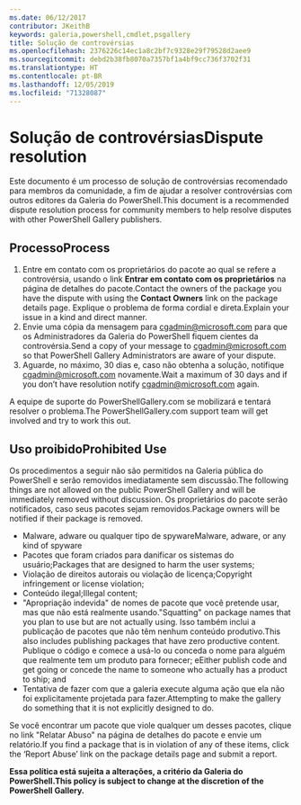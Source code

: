 ```yaml
---
ms.date: 06/12/2017
contributor: JKeithB
keywords: galeria,powershell,cmdlet,psgallery
title: Solução de controvérsias
ms.openlocfilehash: 2376226c14ec1a8c2bf7c9328e29f79528d2aee9
ms.sourcegitcommit: debd2b38fb8070a7357bf1a4bf9cc736f3702f31
ms.translationtype: HT
ms.contentlocale: pt-BR
ms.lasthandoff: 12/05/2019
ms.locfileid: "71328087"
---
```

# <a name="dispute-resolution"></a><span data-ttu-id="37aac-103">Solução de controvérsias</span><span class="sxs-lookup"><span data-stu-id="37aac-103">Dispute resolution</span></span>

<span data-ttu-id="37aac-104">Este documento é um processo de solução de controvérsias recomendado para membros da comunidade, a fim de ajudar a resolver controvérsias com outros editores da Galeria do PowerShell.</span><span class="sxs-lookup"><span data-stu-id="37aac-104">This document is a recommended dispute resolution process for community members to help resolve disputes with other PowerShell Gallery publishers.</span></span>

## <a name="process"></a><span data-ttu-id="37aac-105">Processo</span><span class="sxs-lookup"><span data-stu-id="37aac-105">Process</span></span>

1. <span data-ttu-id="37aac-106">Entre em contato com os proprietários do pacote ao qual se refere a controvérsia, usando o link **Entrar em contato com os proprietários** na página de detalhes do pacote.</span><span class="sxs-lookup"><span data-stu-id="37aac-106">Contact the owners of the package you have the dispute with using the **Contact Owners** link on the package details page.</span></span>
   <span data-ttu-id="37aac-107">Explique o problema de forma cordial e direta.</span><span class="sxs-lookup"><span data-stu-id="37aac-107">Explain your issue in a kind and direct manner.</span></span>
2. <span data-ttu-id="37aac-108">Envie uma cópia da mensagem para [cgadmin@microsoft.com](mailto:cgadmin@microsoft.com) para que os Administradores da Galeria do PowerShell fiquem cientes da controvérsia.</span><span class="sxs-lookup"><span data-stu-id="37aac-108">Send a copy of your message to [cgadmin@microsoft.com](mailto:cgadmin@microsoft.com) so that PowerShell Gallery Administrators are aware of your dispute.</span></span>
3. <span data-ttu-id="37aac-109">Aguarde, no máximo, 30 dias e, caso não obtenha a solução, notifique [cgadmin@microsoft.com](mailto:cgadmin@microsoft.com) novamente.</span><span class="sxs-lookup"><span data-stu-id="37aac-109">Wait a maximum of 30 days and if you don’t have resolution notify [cgadmin@microsoft.com](mailto:cgadmin@microsoft.com) again.</span></span>

<span data-ttu-id="37aac-110">A equipe de suporte do PowerShellGallery.com se mobilizará e tentará resolver o problema.</span><span class="sxs-lookup"><span data-stu-id="37aac-110">The PowerShellGallery.com support team will get involved and try to work this out.</span></span>

## <a name="prohibited-use"></a><span data-ttu-id="37aac-111">Uso proibido</span><span class="sxs-lookup"><span data-stu-id="37aac-111">Prohibited Use</span></span>

<span data-ttu-id="37aac-112">Os procedimentos a seguir não são permitidos na Galeria pública do PowerShell e serão removidos imediatamente sem discussão.</span><span class="sxs-lookup"><span data-stu-id="37aac-112">The following things are not allowed on the public PowerShell Gallery and will be immediately removed without discussion.</span></span>  <span data-ttu-id="37aac-113">Os proprietários do pacote serão notificados, caso seus pacotes sejam removidos.</span><span class="sxs-lookup"><span data-stu-id="37aac-113">Package owners will be notified if their package is removed.</span></span>

- <span data-ttu-id="37aac-114">Malware, adware ou qualquer tipo de spyware</span><span class="sxs-lookup"><span data-stu-id="37aac-114">Malware, adware, or any kind of spyware</span></span>
- <span data-ttu-id="37aac-115">Pacotes que foram criados para danificar os sistemas do usuário;</span><span class="sxs-lookup"><span data-stu-id="37aac-115">Packages that are designed to harm the user systems;</span></span>
- <span data-ttu-id="37aac-116">Violação de direitos autorais ou violação de licença;</span><span class="sxs-lookup"><span data-stu-id="37aac-116">Copyright infringement or license violation;</span></span>
- <span data-ttu-id="37aac-117">Conteúdo ilegal;</span><span class="sxs-lookup"><span data-stu-id="37aac-117">Illegal content;</span></span>
- <span data-ttu-id="37aac-118">"Apropriação indevida" de nomes de pacote que você pretende usar, mas que não está realmente usando.</span><span class="sxs-lookup"><span data-stu-id="37aac-118">"Squatting" on package names that you plan to use but are not actually using.</span></span> <span data-ttu-id="37aac-119">Isso também inclui a publicação de pacotes que não têm nenhum conteúdo produtivo.</span><span class="sxs-lookup"><span data-stu-id="37aac-119">This also includes publishing packages that have zero productive content.</span></span>
  <span data-ttu-id="37aac-120">Publique o código e comece a usá-lo ou conceda o nome para alguém que realmente tem um produto para fornecer; e</span><span class="sxs-lookup"><span data-stu-id="37aac-120">Either publish code and get going or concede the name to someone who actually has a product to ship; and</span></span>
- <span data-ttu-id="37aac-121">Tentativa de fazer com que a galeria execute alguma ação que ela não foi explicitamente projetada para fazer.</span><span class="sxs-lookup"><span data-stu-id="37aac-121">Attempting to make the gallery do something that it is not explicitly designed to do.</span></span>

<span data-ttu-id="37aac-122">Se você encontrar um pacote que viole qualquer um desses pacotes, clique no link "Relatar Abuso" na página de detalhes do pacote e envie um relatório.</span><span class="sxs-lookup"><span data-stu-id="37aac-122">If you find a package that is in violation of any of these items, click the ‘Report Abuse’ link on the package details page and submit a report.</span></span>

<span data-ttu-id="37aac-123">**Essa política está sujeita a alterações, a critério da Galeria do PowerShell.**</span><span class="sxs-lookup"><span data-stu-id="37aac-123">**This policy is subject to change at the discretion of the PowerShell Gallery.**</span></span>
